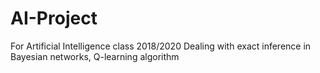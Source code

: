 # AI-Project
For Artificial Intelligence class 2018/2020
Dealing with exact inference in Bayesian networks, Q-learning algorithm
